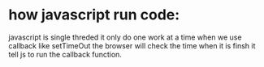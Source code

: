 # how javascript run code:

javascript is single threded it only do one work at a time
when we use callback like setTimeOut the browser will check the time when it is finsh it tell js to run the callback function. 

